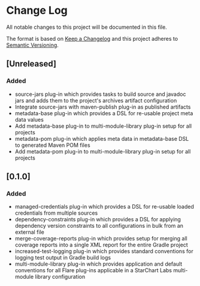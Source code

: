 # Change Log
All notable changes to this project will be documented in this file.

The format is based on [Keep a Changelog](http://keepachangelog.com/)
and this project adheres to [Semantic Versioning](http://semver.org/).

## [Unreleased]
### Added
- source-jars plug-in which provides tasks to build source and javadoc jars and adds them to the project's archives artifact configuration
- Integrate source-jars with maven-publish plug-in as published artifacts
- metadata-base plug-in which provides a DSL for re-usable project meta data values
- Add metadata-base plug-in to multi-module-library plug-in setup for all projects
- metadata-pom plug-in which applies meta data in metadata-base DSL to generated Maven POM files
- Add metadata-pom plug-in to multi-module-library plug-in setup for all projects

## [0.1.0]
### Added
- managed-credentials plug-in which provides a DSL for re-usable loaded credentials from multiple sources
- dependency-constraints plug-in which provides a DSL for applying dependency version constraints to all configurations in bulk from an external file
- merge-coverage-reports plug-in which provides setup for merging all coverage reports into a single XML report for the entire Gradle project
- increased-test-logging plug-in which provides standard conventions for logging test output in Gradle build logs
- multi-module-library plug-in which provides application and default conventions for all Flare plug-ins applicable in a StarChart Labs multi-module library configuration
